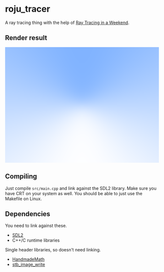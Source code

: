 # roju_tracer
A ray tracing thing with the help of [Ray Tracing in a Weekend](http://www.realtimerendering.com/raytracing/Ray%20Tracing%20in%20a%20Weekend.pdf).

## Render result
![alt text](render.png "Logo Title Text 1")

## Compiling
Just compile `src/main.cpp` and link against the SDL2 library. Make sure you have CRT on your system as well. You should be able to just use the Makefile on Linux.

## Dependencies
You need to link against these.
- [SDL2](http://libsdl.org/)
- C++/C runtime libraries

Single header libraries, so doesn't need linking.
- [HandmadeMath](https://github.com/HandmadeMath/Handmade-Math)
- [stb_image_write](https://github.com/nothings/stb)